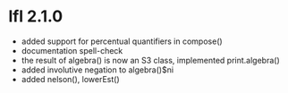 # lfl 2.1.0
* added support for percentual quantifiers in compose()
* documentation spell-check
* the result of algebra() is now an S3 class, implemented print.algebra()
* added involutive negation to algebra()$ni
* added nelson(), lowerEst()
